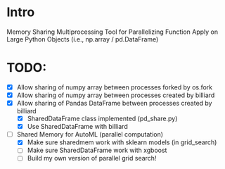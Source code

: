 # Intro
Memory Sharing Multiprocessing Tool for Parallelizing Function Apply on Large Python Objects (i.e., np.array / pd.DataFrame)


# TODO:
- [X] Allow sharing of numpy array between processes forked by os.fork
- [X] Allow sharing of numpy array between processes created by billiard
- [X] Allow sharing of Pandas DataFrame between processes created by billiard
  - [X] SharedDataFrame class implemented (pd_share.py)
  - [X] Use SharedDataFrame with billiard
- [ ] Shared Memory for AutoML (parallel computation)
  - [X] Make sure sharedmem work with sklearn models (in grid_search)
  - [ ] Make sure SharedDataFrame work with xgboost
  - [ ] Build my own version of parallel grid search!